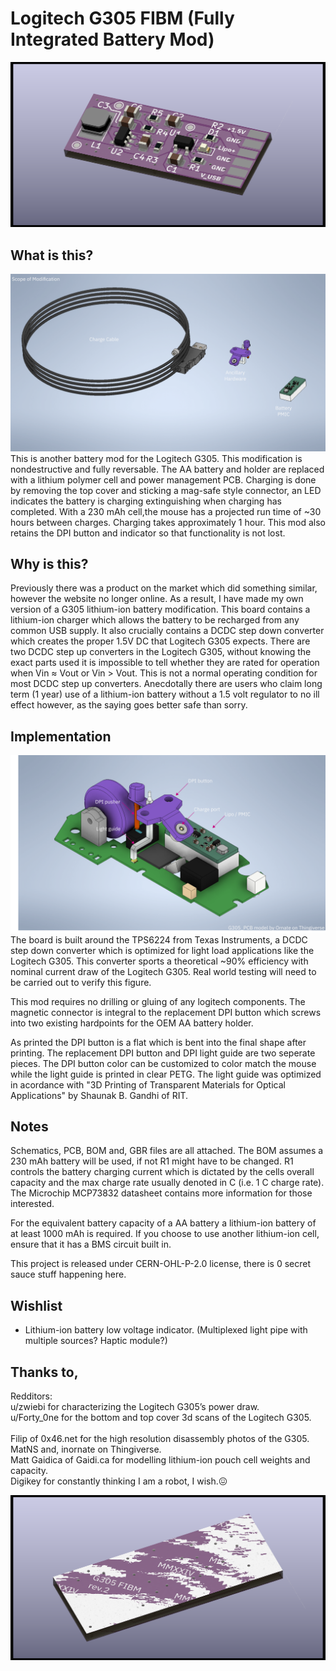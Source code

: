 # Logitech G305 FIBM (Fully Integrated Battery Mod)

![G305_lipo_PMIC.png](/Resources/PNG/G305_lipo_PMIC_F_2a.png)

## What is this?
![G305_lipo_PMIC.png](/Resources/PNG/Scope_of_modification.png)
  This is another battery mod for the Logitech G305. This modification is nondestructive and fully reversable.  The AA battery and holder are replaced with a lithium polymer
cell and power management PCB.  Charging is done by removing the top cover and sticking a mag-safe style connector, an LED indicates the battery is charging 
extinguishing when charging has completed. With a 230 mAh cell,the mouse has a projected run time of ~30 hours between charges. Charging takes approximately 
1 hour.  This mod also retains the DPI button and indicator so that functionality is not lost.  

## Why is this?
  Previously there was a product on the market which did something similar, however the website no longer online.  As a result, I have made my own version of a G305
lithium-ion battery modification.  This board contains a lithium-ion charger which allows the battery to be recharged from any common USB supply.  It also crucially contains 
a DCDC step down converter which creates the proper 1.5V DC that Logitech G305 expects.  There are two DCDC step up converters in the Logitech G305, without knowing the 
exact parts used it is impossible to tell whether they are rated for operation when Vin ≈ Vout or Vin > Vout.  This is not a normal operating condition for most DCDC step up converters.
Anecdotally there are users who claim long term (1 year) use of a lithium-ion battery without a 1.5 volt regulator to no ill effect however, as the saying goes better safe than sorry.

## Implementation
![G305_lipo_PMIC.png](/Resources/PNG/g305_FBIM_mockup_point.png)
  The board is built around the TPS6224 from Texas Instruments, a DCDC step down converter which is optimized for light load applications like the Logitech G305.  This converter sports a theoretical ~90% efficiency with nominal current draw of the Logitech G305.  Real world testing will need to be carried out to verify this figure.

  This mod requires no drilling or gluing of any logitech components. The magnetic connector is integral to the replacement DPI button which screws into two existing hardpoints for the OEM AA battery holder.  
  
  As printed the DPI button is a flat which is bent into the final shape after printing.  The 
replacement DPI button and DPI light guide are two seperate pieces. The DPI button color can be customized to color match the mouse while the light guide is printed in clear PETG. The light guide was optimized in acordance with "3D Printing of Transparent Materials for Optical Applications" by Shaunak B. Gandhi of RIT.

## Notes
  Schematics, PCB, BOM and, GBR files are all attached.  The BOM assumes a 230 mAh battery will be used, if not R1 might have to be changed.  R1 controls the battery charging 
current which is dictated by the cells overall capacity and the max charge rate usually denoted in C (i.e. 1 C charge rate). The Microchip MCP73832 datasheet contains more information 
for those interested. 

For the equivalent battery capacity of a AA battery a lithium-ion battery of at least 1000 mAh is required.  If you choose to use another lithium-ion cell, ensure that it has a BMS circuit built in.

  This project is released under CERN-OHL-P-2.0 license, there is 0 secret sauce stuff happening here.

## Wishlist
- Lithium-ion battery low voltage indicator. (Multiplexed light pipe with multiple sources? Haptic module?)

## Thanks to,
Redditors:<br>
u/zwiebi for characterizing the Logitech G305’s power draw.<br>
u/Forty_0ne for the bottom and top cover 3d scans of the Logitech G305.<br>
<br>
Filip of 0x46.net for the high resolution disassembly photos of the G305.<br>
MatNS and, inornate on Thingiverse.<br>
Matt Gaidica of Gaidi.ca for modelling lithium-ion pouch cell weights and capacity.<br>
Digikey for constantly thinking I am a robot, I wish.😖<br>

![G305_lipo_PMIC_B.png](/Resources/PNG/G305_lipo_PMIC_B_2a.png)
